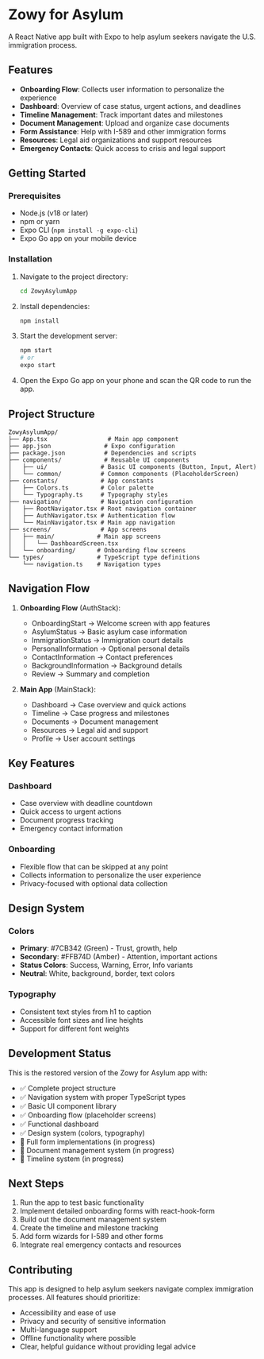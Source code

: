 # Zowy for Asylum

A React Native app built with Expo to help asylum seekers navigate the U.S. immigration process.

## Features

- **Onboarding Flow**: Collects user information to personalize the experience
- **Dashboard**: Overview of case status, urgent actions, and deadlines
- **Timeline Management**: Track important dates and milestones
- **Document Management**: Upload and organize case documents
- **Form Assistance**: Help with I-589 and other immigration forms
- **Resources**: Legal aid organizations and support resources
- **Emergency Contacts**: Quick access to crisis and legal support

## Getting Started

### Prerequisites

- Node.js (v18 or later)
- npm or yarn
- Expo CLI (`npm install -g expo-cli`)
- Expo Go app on your mobile device

### Installation

1. Navigate to the project directory:
   ```bash
   cd ZowyAsylumApp
   ```

2. Install dependencies:
   ```bash
   npm install
   ```

3. Start the development server:
   ```bash
   npm start
   # or
   expo start
   ```

4. Open the Expo Go app on your phone and scan the QR code to run the app.

## Project Structure

```
ZowyAsylumApp/
├── App.tsx                 # Main app component
├── app.json               # Expo configuration
├── package.json           # Dependencies and scripts
├── components/            # Reusable UI components
│   ├── ui/               # Basic UI components (Button, Input, Alert)
│   └── common/           # Common components (PlaceholderScreen)
├── constants/            # App constants
│   ├── Colors.ts         # Color palette
│   └── Typography.ts     # Typography styles
├── navigation/           # Navigation configuration
│   ├── RootNavigator.tsx # Root navigation container
│   ├── AuthNavigator.tsx # Authentication flow
│   └── MainNavigator.tsx # Main app navigation
├── screens/              # App screens
│   ├── main/            # Main app screens
│   │   └── DashboardScreen.tsx
│   └── onboarding/      # Onboarding flow screens
└── types/               # TypeScript type definitions
    └── navigation.ts    # Navigation types
```

## Navigation Flow

1. **Onboarding Flow** (AuthStack):
   - OnboardingStart → Welcome screen with app features
   - AsylumStatus → Basic asylum case information
   - ImmigrationStatus → Immigration court details
   - PersonalInformation → Optional personal details
   - ContactInformation → Contact preferences
   - BackgroundInformation → Background details
   - Review → Summary and completion

2. **Main App** (MainStack):
   - Dashboard → Case overview and quick actions
   - Timeline → Case progress and milestones
   - Documents → Document management
   - Resources → Legal aid and support
   - Profile → User account settings

## Key Features

### Dashboard
- Case overview with deadline countdown
- Quick access to urgent actions
- Document progress tracking
- Emergency contact information

### Onboarding
- Flexible flow that can be skipped at any point
- Collects information to personalize the user experience
- Privacy-focused with optional data collection

## Design System

### Colors
- **Primary**: #7CB342 (Green) - Trust, growth, help
- **Secondary**: #FFB74D (Amber) - Attention, important actions
- **Status Colors**: Success, Warning, Error, Info variants
- **Neutral**: White, background, border, text colors

### Typography
- Consistent text styles from h1 to caption
- Accessible font sizes and line heights
- Support for different font weights

## Development Status

This is the restored version of the Zowy for Asylum app with:
- ✅ Complete project structure
- ✅ Navigation system with proper TypeScript types
- ✅ Basic UI component library
- ✅ Onboarding flow (placeholder screens)
- ✅ Functional dashboard
- ✅ Design system (colors, typography)
- 🚧 Full form implementations (in progress)
- 🚧 Document management system (in progress)
- 🚧 Timeline system (in progress)

## Next Steps

1. Run the app to test basic functionality
2. Implement detailed onboarding forms with react-hook-form
3. Build out the document management system
4. Create the timeline and milestone tracking
5. Add form wizards for I-589 and other forms
6. Integrate real emergency contacts and resources

## Contributing

This app is designed to help asylum seekers navigate complex immigration processes. All features should prioritize:
- Accessibility and ease of use
- Privacy and security of sensitive information
- Multi-language support
- Offline functionality where possible
- Clear, helpful guidance without providing legal advice
